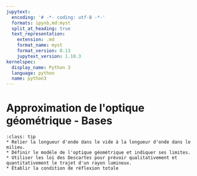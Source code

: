```yaml
---
jupytext:
  encoding: '# -*- coding: utf-8 -*-'
  formats: ipynb,md:myst
  split_at_heading: true
  text_representation:
    extension: .md
    format_name: myst
    format_version: 0.13
    jupytext_version: 1.10.3
kernelspec:
  display_name: Python 3
  language: python
  name: python3
---
```


# Approximation de l'optique géométrique - Bases

````{admonition} Compétences
:class: tip
* Relier la longueur d'onde dans le vide à la longueur d'onde dans le milieu.
* Définir le modèle de l'optique géométrique et indiquer ses limites.
* Utiliser les loi des Descartes pour prévoir qualitativement et quantitativement le trajet d'un rayon lumineux.
* Établir la condition de réflexion totale
````